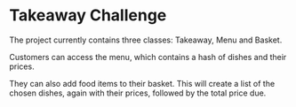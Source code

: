 Takeaway Challenge
==================

The project currently contains three classes: Takeaway, Menu and Basket.

Customers can access the menu, which contains a hash of dishes and their prices.

They can also add food items to their basket. This will create a list of the chosen dishes, again with their prices, followed by the total price due.
